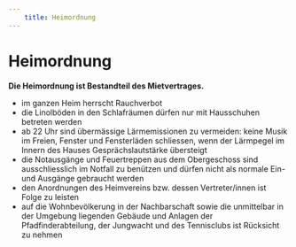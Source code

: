 ```yaml
---
    title: Heimordnung
---
```


# Heimordnung

**Die Heimordnung ist Bestandteil des Mietvertrages.**

- im ganzen Heim herrscht Rauchverbot
- die Linolböden in den Schlafräumen dürfen nur mit Hausschuhen betreten werden
- ab 22 Uhr sind übermässige Lärmemissionen zu vermeiden: keine Musik im Freien, Fenster und Fensterläden schliessen, wenn der Lärmpegel im Innern des Hauses Gesprächslautstärke übersteigt
- die Notausgänge und Feuertreppen aus dem Obergeschoss sind ausschliesslich im Notfall zu benützen und dürfen nicht als normale Ein- und Ausgänge gebraucht werden
- den Anordnungen des Heimvereins bzw. dessen Vertreter/innen ist Folge zu leisten
- auf die Wohnbevölkerung in der Nachbarschaft sowie die unmittelbar in der Umgebung liegenden Gebäude und Anlagen der Pfadfinderabteilung, der Jungwacht und des Tennisclubs ist Rücksicht zu nehmen


